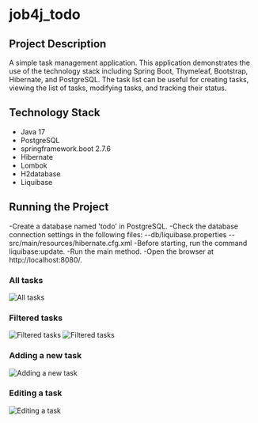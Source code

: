 # job4j_todo

## Project Description

A simple task management application. This application demonstrates the use of the technology stack including Spring Boot,
Thymeleaf, Bootstrap, Hibernate, and PostgreSQL. The task list can be useful for creating tasks, viewing the list of tasks,
modifying tasks, and tracking their status.


## Technology Stack
- Java 17
- PostgreSQL
- springframework.boot 2.7.6
- Hibernate
- Lombok
- H2database
- Liquibase


## Running the Project
-Create a database named 'todo' in PostgreSQL.
-Check the database connection settings in the following files:
--db/liquibase.properties
--src/main/resources/hibernate.cfg.xml
-Before starting, run the command liquibase:update.
-Run the main method.
-Open the browser at http://localhost:8080/.


### All tasks
<image src="https://github.com/AlenaAgeeva/job4j_todo/blob/master/screenshots/img.png" alt="All tasks" />

### Filtered tasks
<image src="https://github.com/AlenaAgeeva/job4j_todo/blob/master/screenshots/img_1.png" alt="Filtered tasks" />

<image src="https://github.com/AlenaAgeeva/job4j_todo/blob/master/screenshots/img_2.png" alt="Filtered tasks" />

### Adding a new task
<image src="https://github.com/AlenaAgeeva/job4j_todo/blob/master/screenshots/img_3.png" alt="Adding a new task" />

### Editing a task
<image src="https://github.com/AlenaAgeeva/job4j_todo/blob/master/screenshots/img_4.png" alt="Editing a task" />
